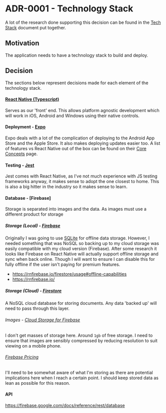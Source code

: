 # ADR-0001 - Technology Stack
A lot of the research done supporting this decision can be found in the [Tech Stack](../tech-stack.md) document put together.

## Motivation
The application needs to have a technology stack to build and deploy.

## Decision
The sections below represent decisions made for each element of the technology stack.

#### [React Native (Typescript)](https://reactnative.dev/)
Serves as our 'front' end. This allows platform agnostic development which will work in iOS, Android and Windows using their native controls.

#### Deployment - [Expo](https://docs.expo.dev/faq/)
Expo deals with a lot of the complication of deploying to the Android App Store and the Apple Store. It also makes deploying updates easier too. A list of features vs React Native out of the box can be found on their [Core Concepts](https://docs.expo.dev/core-concepts/) page.

#### Testing - [Jest](https://jestjs.io/)
Jest comes with React Native, as I've not much experience with JS testing frameworks anyway, it makes sense to adopt the one closest to home. This is also a big hitter in the industry so it makes sense to learn.

#### Database - [Firebase]
Storage is separated into images and the data. As images must use a different product for storage

##### Storage (Local) - [Firebase](https://firebase.google.com/docs/database/android/offline-capabilities#kotlin+ktx)
Originally I was going to use [SQLite](https://www.sqlite.org/) for offline data storage. However, I needed something that was NoSQL so backing up to my cloud storage was easily compatible with my cloud version (Firebase). After some research it looks like Firebase on React Native will actually support offline storage and sync when back online. Though I will want to ensure I can disable this for fully offline if the user isn't paying for premium features.

* https://rnfirebase.io/firestore/usage#offline-capabilities 
* https://rnfirebase.io/

##### Storage (Cloud) - [Firestore](https://cloud.google.com/firestore?gad_source=1&gclid=Cj0KCQjwhtWvBhD9ARIsAOP0GoiZGMV4nhcsyH1so4a7inMfFa11ngq60pHT3QUe3T8cL2t1TSeNQJwaAvbMEALw_wcB&gclsrc=aw.ds)
A NoSQL cloud database for storing documents. Any data 'backed up' will need to pass through this layer.

###### Images - [Cloud Storage for Firebase](https://firebase.google.com/docs/storage)
I don't get masses of storage here. Around `1gb` of free storage. I need to ensure that images are sensibly compressed by reducing resolution to suit viewing on a mobile phone.

###### [Firebase Pricing](https://firebase.google.com/pricing)
I'll need to be somewhat aware of what I'm storing as there are potential implications here when I reach a certain point. I should keep stored data as lean as possible for this reason.

#### API

https://firebase.google.com/docs/reference/rest/database